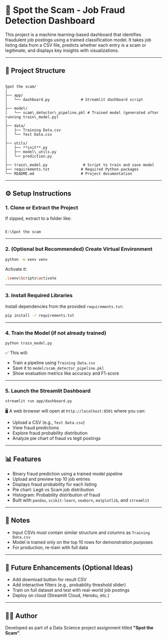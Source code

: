 # 🚨 Spot the Scam - Job Fraud Detection Dashboard

This project is a machine learning-based dashboard that identifies fraudulent job postings using a trained classification model. It takes job listing data from a CSV file, predicts whether each entry is a scam or legitimate, and displays key insights with visualizations.

---

## 📁 Project Structure

```

Spot the scam/
│
├── app/
│   └── dashboard.py              # Streamlit dashboard script
│
├── model/
│   └── scam\_detector\_pipeline.pkl # Trained model (generated after running train\_model.py)
│
├── data/
│   ├── Training Data.csv
│   └── Test Data.csv
│
├── utils/
│   ├── **init**.py
│   ├── model\_utils.py
│   └── prediction.py
│
├── train\_model.py                # Script to train and save model
├── requirements.txt              # Required Python packages
└── README.md                     # Project documentation

```

---

## ⚙️ Setup Instructions

### 1. Clone or Extract the Project

If zipped, extract to a folder like:

```

E:\Spot the scam

````

---

### 2. (Optional but Recommended) Create Virtual Environment

```bash
python -m venv venv
````

Activate it:

```bash
.\venv\Scripts\activate
```

---

### 3. Install Required Libraries

Install dependencies from the provided `requirements.txt`:

```bash
pip install -r requirements.txt
```

---

### 4. Train the Model (if not already trained)

```bash
python train_model.py
```

✅ This will:

* Train a pipeline using `Training Data.csv`
* Save it to `model/scam_detector_pipeline.pkl`
* Show evaluation metrics like accuracy and F1-score

---

### 5. Launch the Streamlit Dashboard

```bash
streamlit run app/dashboard.py
```

🖥 A web browser will open at `http://localhost:8501` where you can:

* Upload a CSV (e.g., `Test Data.csv`)
* View fraud predictions
* Explore fraud probability distribution
* Analyze pie chart of fraud vs legit postings

---

## 📊 Features

* Binary fraud prediction using a trained model pipeline
* Upload and preview top 10 job entries
* Displays fraud probability for each listing
* Pie chart: Legit vs Scam job distribution
* Histogram: Probability distribution of fraud
* Built with `pandas`, `scikit-learn`, `seaborn`, `matplotlib`, and `streamlit`

---

## 📌 Notes

* Input CSVs must contain similar structure and columns as `Training Data.csv`
* Model is trained only on the top 10 rows for demonstration purposes
* For production, re-train with full data

---

## 🧠 Future Enhancements (Optional Ideas)

* Add download button for result CSV
* Add interactive filters (e.g., probability threshold slider)
* Train on full dataset and test with real-world job postings
* Deploy on cloud (Streamlit Cloud, Heroku, etc.)

---

## 👨‍💻 Author

Developed as part of a Data Science project assignment titled **"Spot the Scam"**.

```
